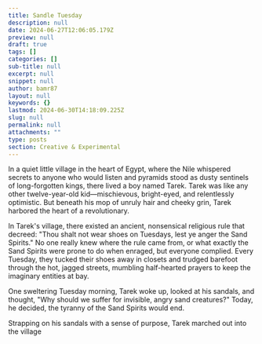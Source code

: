 ```yaml
---
title: Sandle Tuesday
description: null
date: 2024-06-27T12:06:05.179Z
preview: null
draft: true
tags: []
categories: []
sub-title: null
excerpt: null
snippet: null
author: bamr87
layout: null
keywords: {}
lastmod: 2024-06-30T14:18:09.225Z
slug: null
permalink: null
attachments: ""
type: posts
section: Creative & Experimental
---
```


In a quiet little village in the heart of Egypt, where the Nile whispered secrets to anyone who would listen and pyramids stood as dusty sentinels of long-forgotten kings, there lived a boy named Tarek. Tarek was like any other twelve-year-old kid—mischievous, bright-eyed, and relentlessly optimistic. But beneath his mop of unruly hair and cheeky grin, Tarek harbored the heart of a revolutionary.

In Tarek's village, there existed an ancient, nonsensical religious rule that decreed: "Thou shalt not wear shoes on Tuesdays, lest ye anger the Sand Spirits." No one really knew where the rule came from, or what exactly the Sand Spirits were prone to do when enraged, but everyone complied. Every Tuesday, they tucked their shoes away in closets and trudged barefoot through the hot, jagged streets, mumbling half-hearted prayers to keep the imaginary entities at bay.

One sweltering Tuesday morning, Tarek woke up, looked at his sandals, and thought, "Why should we suffer for invisible, angry sand creatures?" Today, he decided, the tyranny of the Sand Spirits would end.

Strapping on his sandals with a sense of purpose, Tarek marched out into the village